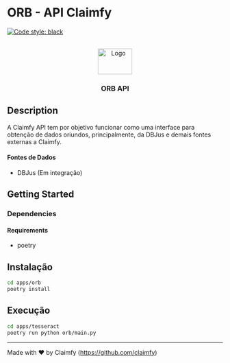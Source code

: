 # ORB - API Claimfy

[![Code style: black](https://img.shields.io/badge/code%20style-black-000000.svg)](https://github.com/psf/black)

<!-- PROJECT LOGO -->
<br />
<div align="center">
  <a href="https://github.com/claimfy/cfy-infinity-arc">
    <img src="https://imgur.com/a/QT1y3kN" alt="Logo" width="80" height="60">
  </a>

  <h3 align="center">ORB API</h3>

</div>

## Description

A Claimfy API tem por objetivo funcionar como uma interface para obtenção de dados
oriundos, principalmente, da DBJus e demais fontes externas a Claimfy.

#### Fontes de Dados
- DBJus (Em integração)

## Getting Started

### Dependencies

#### Requirements

- poetry


## Instalação

```sh
cd apps/orb
poetry install
```

## Execução

```sh
cd apps/tesseract
poetry run python orb/main.py
```
---

Made with ♥ by Claimfy (https://github.com/claimfy)
​

